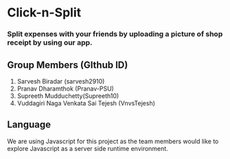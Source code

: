 # Click-n-Split
### Split expenses with your friends by uploading a picture of shop receipt by using our app. 

## Group Members (GIthub ID)
1. Sarvesh Biradar (sarvesh2910)
2. Pranav Dharamthok (Pranav-PSU)
3. Supreeth Mudduchetty(Supreeth10)
4. Vuddagiri Naga Venkata Sai Tejesh  (VnvsTejesh) 

## Language
We are using Javascript for this project as the team members would like to explore Javascript as a server side runtime environment.  
